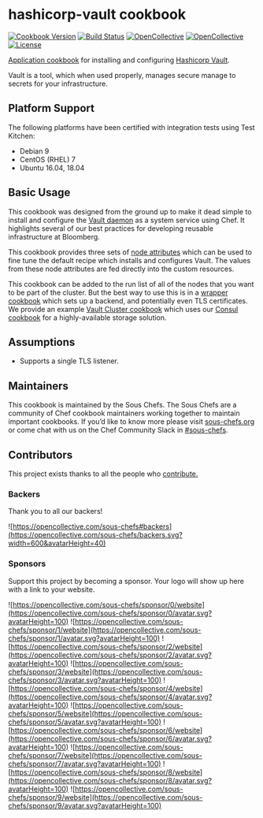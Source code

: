 # hashicorp-vault cookbook

[![Cookbook Version](https://img.shields.io/cookbook/v/hashicorp-vault.svg)](https://supermarket.chef.io/cookbooks/hashicorp-vault)
[![Build Status](https://img.shields.io/circleci/project/github/sous-chefs/vault/master.svg)](https://circleci.com/gh/sous-chefs/hashicorp-vault)
[![OpenCollective](https://opencollective.com/sous-chefs/backers/badge.svg)](#backers)
[![OpenCollective](https://opencollective.com/sous-chefs/sponsors/badge.svg)](#sponsors)
[![License](https://img.shields.io/badge/License-Apache%202.0-green.svg)](https://opensource.org/licenses/Apache-2.0)

[Application cookbook][0] for installing and configuring [Hashicorp Vault][1].

Vault is a tool, which when used properly, manages secure manage to
secrets for your infrastructure.

## Platform Support

The following platforms have been certified with integration tests
using Test Kitchen:

- Debian 9
- CentOS (RHEL) 7
- Ubuntu 16.04, 18.04

## Basic Usage

This cookbook was designed from the ground up to make it dead simple
to install and configure the [Vault daemon][1] as a system service
using Chef. It highlights several of our best practices for developing
reusable infrastructure at Bloomberg.

This cookbook provides three sets of
[node attributes](attributes/default.rb) which can be used to fine
tune the default recipe which installs and configures Vault. The
values from these node attributes are fed directly into the custom
resources.

This cookbook can be added to the run list of all of the nodes that
you want to be part of the cluster. But the best way to use this is in
a [wrapper cookbook][2] which sets up a backend, and potentially even
TLS certificates. We provide an example [Vault Cluster cookbook][3]
which uses our [Consul cookbook][4] for a highly-available
storage solution.

[0]: http://blog.vialstudios.com/the-environment-cookbook-pattern/#thelibrarycookbook
[1]: https://www.vaultproject.io
[2]: http://blog.vialstudios.com/the-environment-cookbook-pattern/#thewrappercookbook
[3]: https://github.com/johnbellone/vault-cluster-cookbook
[4]: https://github.com/sous-chefs/consul
[5]: https://github.com/chef-cookbooks/chef-vault

## Assumptions

- Supports a single TLS listener.

## Maintainers

This cookbook is maintained by the Sous Chefs. The Sous Chefs are a community of Chef cookbook maintainers working together to maintain important cookbooks. If you’d like to know more please visit [sous-chefs.org](https://sous-chefs.org/) or come chat with us on the Chef Community Slack in [#sous-chefs](https://chefcommunity.slack.com/messages/C2V7B88SF).

## Contributors

This project exists thanks to all the people who [contribute.](https://opencollective.com/sous-chefs/contributors.svg?width=890&button=false)

### Backers

Thank you to all our backers!

![https://opencollective.com/sous-chefs#backers](https://opencollective.com/sous-chefs/backers.svg?width=600&avatarHeight=40)

### Sponsors

Support this project by becoming a sponsor. Your logo will show up here with a link to your website.

![https://opencollective.com/sous-chefs/sponsor/0/website](https://opencollective.com/sous-chefs/sponsor/0/avatar.svg?avatarHeight=100)
![https://opencollective.com/sous-chefs/sponsor/1/website](https://opencollective.com/sous-chefs/sponsor/1/avatar.svg?avatarHeight=100)
![https://opencollective.com/sous-chefs/sponsor/2/website](https://opencollective.com/sous-chefs/sponsor/2/avatar.svg?avatarHeight=100)
![https://opencollective.com/sous-chefs/sponsor/3/website](https://opencollective.com/sous-chefs/sponsor/3/avatar.svg?avatarHeight=100)
![https://opencollective.com/sous-chefs/sponsor/4/website](https://opencollective.com/sous-chefs/sponsor/4/avatar.svg?avatarHeight=100)
![https://opencollective.com/sous-chefs/sponsor/5/website](https://opencollective.com/sous-chefs/sponsor/5/avatar.svg?avatarHeight=100)
![https://opencollective.com/sous-chefs/sponsor/6/website](https://opencollective.com/sous-chefs/sponsor/6/avatar.svg?avatarHeight=100)
![https://opencollective.com/sous-chefs/sponsor/7/website](https://opencollective.com/sous-chefs/sponsor/7/avatar.svg?avatarHeight=100)
![https://opencollective.com/sous-chefs/sponsor/8/website](https://opencollective.com/sous-chefs/sponsor/8/avatar.svg?avatarHeight=100)
![https://opencollective.com/sous-chefs/sponsor/9/website](https://opencollective.com/sous-chefs/sponsor/9/avatar.svg?avatarHeight=100)
